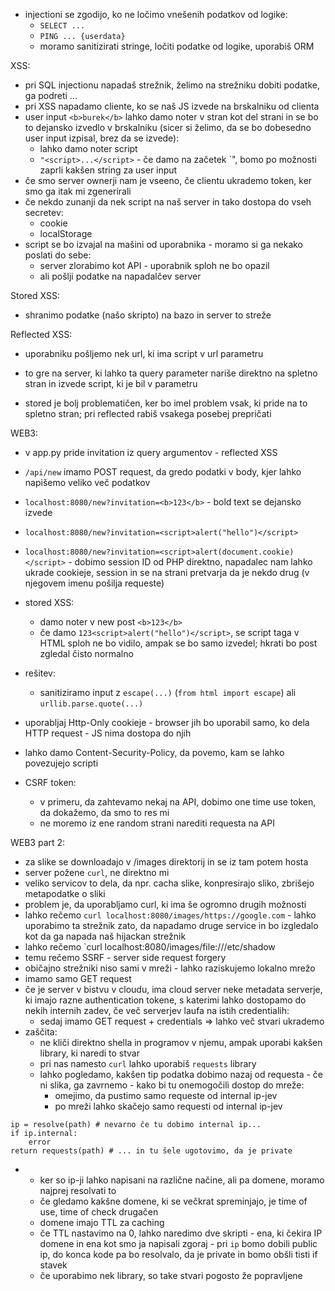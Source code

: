 - injectioni se zgodijo, ko ne ločimo vnešenih podatkov od logike:
	- `SELECT ...`
	- `PING ... {userdata}`
	- moramo sanitizirati stringe, ločiti podatke od logike, uporabiš ORM

XSS:
- pri SQL injectionu napadaš strežnik, želimo na strežniku dobiti podatke, ga podreti ...
- pri XSS napadamo cliente, ko se naš JS izvede na brskalniku od clienta
- user input `<b>burek</b>` lahko damo noter v stran kot del strani in se bo to dejansko izvedlo v brskalniku (sicer si želimo, da se bo dobesedno user input izpisal, brez da se izvede):
	- lahko damo noter script
	- `"<script>...</script>` - če damo na začetek `", bomo po možnosti zaprli kakšen string za user input
- če smo server ownerji nam je vseeno, če clientu ukrademo token, ker smo ga itak mi zgenerirali
- če nekdo zunanji da nek script na naš server in tako dostopa do vseh secretev:
	- cookie
	- localStorage
- script se bo izvajal na mašini od uporabnika - moramo si ga nekako poslati do sebe:
	- server zlorabimo kot API - uporabnik sploh ne bo opazil
	- ali pošlji podatke na napadalčev server

Stored XSS:
- shranimo podatke (našo skripto) na bazo in server to streže

Reflected XSS:
- uporabniku pošljemo nek url, ki ima script v url parametru
- to gre na server, ki lahko ta query parameter nariše direktno na spletno stran in izvede script, ki je bil v parametru

- stored je bolj problematičen, ker bo imel problem vsak, ki pride na to spletno stran; pri reflected rabiš vsakega posebej prepričati

WEB3:
- v app.py pride invitation iz query argumentov - reflected XSS
- `/api/new` imamo POST request, da gredo podatki v body, kjer lahko napišemo veliko več podatkov
- `localhost:8080/new?invitation=<b>123</b>` - bold text se dejansko izvede
- `localhost:8080/new?invitation=<script>alert("hello")</script>`
- `localhost:8080/new?invitation=<script>alert(document.cookie)</script>` - dobimo session ID od PHP direktno, napadalec nam lahko ukrade cookieje, session in se na strani pretvarja da je nekdo drug (v njegovem imenu pošilja requeste)
- stored XSS:
	- damo noter v new post `<b>123</b>`
	- če damo `123<script>alert("hello")</script>`, se script taga v HTML sploh ne bo vidilo, ampak se bo samo izvedel; hkrati bo post zgledal čisto normalno
- rešitev:
	- sanitiziramo input z `escape(...)` (`from html import escape`) ali `urllib.parse.quote(...)`

- uporabljaj Http-Only cookieje - browser jih bo uporabil samo, ko dela HTTP request - JS nima dostopa do njih
- lahko damo Content-Security-Policy, da povemo, kam se lahko povezujejo scripti
- CSRF token:
	- v primeru, da zahtevamo nekaj na API, dobimo one time use token, da dokažemo, da smo to res mi
	- ne moremo iz ene random strani narediti requesta na API

WEB3 part 2:
- za slike se downloadajo v /images direktorij in se iz tam potem hosta
- server požene `curl`, ne direktno mi
- veliko servicov to dela, da npr. cacha slike, konpresirajo sliko, zbrišejo metapodatke o sliki
- problem je, da uporabljamo curl, ki ima še ogromno drugih možnosti
- lahko rečemo `curl localhost:8080/images/https://google.com` - lahko uporabimo ta strežnik zato, da napadamo druge service in bo izgledalo kot da ga napada naš hijackan strežnik
- lahko rečemo `curl localhost:8080/images/file:///etc/shadow
- temu rečemo SSRF - server side request forgery
- običajno strežniki niso sami v mreži - lahko raziskujemo lokalno mrežo
- imamo samo GET request
- če je server v bistvu v cloudu, ima cloud server neke metadata serverje, ki imajo razne authentication tokene, s katerimi lahko dostopamo do nekih internih zadev, če več serverjev laufa na istih credentialih:
	- sedaj imamo GET request + credentials => lahko več stvari ukrademo
- zaščita:
	- ne kliči direktno shella in programov v njemu, ampak uporabi kakšen library, ki naredi to stvar
	- pri nas namesto `curl` lahko uporabiš `requests` library
	- lahko pogledamo, kakšen tip podatka dobimo nazaj od requesta - če ni slika, ga zavrnemo - kako bi tu onemogočili dostop do mreže:
		- omejimo, da pustimo samo requeste od internal ip-jev
		- po mreži lahko skačejo samo requesti od internal ip-jev
```
ip = resolve(path) # nevarno če tu dobimo internal ip...
if ip.internal:
	error
return requests(path) # ... in tu šele ugotovimo, da je private
```
- 
	- ker so ip-ji lahko napisani na različne načine, ali pa domene, moramo najprej resolvati to
	- če gledamo kakšne domene, ki se večkrat spreminjajo, je time of use, time of check drugačen
	- domene imajo TTL za caching
	- če TTL nastavimo na 0, lahko naredimo dve skripti - ena, ki čekira IP domene in ena kot smo ja napisali zgoraj - pri `ip` bomo dobili public ip, do konca kode pa bo resolvalo, da je private in bomo obšli tisti if stavek
	- če uporabimo nek library, so take stvari pogosto že popravljene